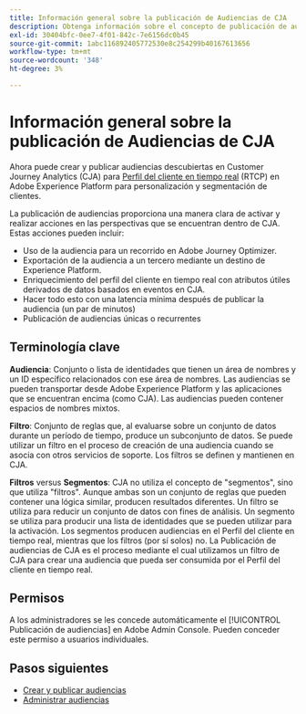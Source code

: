 ```yaml
---
title: Información general sobre la publicación de Audiencias de CJA
description: Obtenga información sobre el concepto de publicación de audiencias en Customer Journey Analytics
exl-id: 30404bfc-0ee7-4f01-842c-7e6156dc0b45
source-git-commit: 1abc116892405772530e8c254299b40167613656
workflow-type: tm+mt
source-wordcount: '348'
ht-degree: 3%

---
```


# Información general sobre la publicación de Audiencias de CJA

Ahora puede crear y publicar audiencias descubiertas en Customer Journey Analytics (CJA) para [Perfil del cliente en tiempo real](https://experienceleague.adobe.com/docs/experience-platform/profile/home.html?lang=es) (RTCP) en Adobe Experience Platform para personalización y segmentación de clientes.

La publicación de audiencias proporciona una manera clara de activar y realizar acciones en las perspectivas que se encuentran dentro de CJA. Estas acciones pueden incluir:

* Uso de la audiencia para un recorrido en Adobe Journey Optimizer.
* Exportación de la audiencia a un tercero mediante un destino de Experience Platform.
* Enriquecimiento del perfil del cliente en tiempo real con atributos útiles derivados de datos basados en eventos en CJA.
* Hacer todo esto con una latencia mínima después de publicar la audiencia (un par de minutos)
* Publicación de audiencias únicas o recurrentes

## Terminología clave

**Audiencia**: Conjunto o lista de identidades que tienen un área de nombres y un ID específico relacionados con ese área de nombres. Las audiencias se pueden transportar desde Adobe Experience Platform y las aplicaciones que se encuentran encima (como CJA). Las audiencias pueden contener espacios de nombres mixtos.

**Filtro**: Conjunto de reglas que, al evaluarse sobre un conjunto de datos durante un período de tiempo, produce un subconjunto de datos. Se puede utilizar un filtro en el proceso de creación de una audiencia cuando se asocia con otros servicios de soporte. Los filtros se definen y mantienen en CJA.

**Filtros** versus **Segmentos**: CJA no utiliza el concepto de &quot;segmentos&quot;, sino que utiliza &quot;filtros&quot;. Aunque ambas son un conjunto de reglas que pueden contener una lógica similar, producen resultados diferentes. Un filtro se utiliza para reducir un conjunto de datos con fines de análisis. Un segmento se utiliza para producir una lista de identidades que se pueden utilizar para la activación. Los segmentos producen audiencias en el Perfil del cliente en tiempo real, mientras que los filtros (por sí solos) no. La Publicación de audiencias de CJA es el proceso mediante el cual utilizamos un filtro de CJA para crear una audiencia que pueda ser consumida por el Perfil del cliente en tiempo real.

## Permisos

A los administradores se les concede automáticamente el [!UICONTROL Publicación de audiencias] en Adobe Admin Console. Pueden conceder este permiso a usuarios individuales.

## Pasos siguientes

* [Crear y publicar audiencias](/help/components/audiences/publish.md)
* [Administrar audiencias](/help/components/audiences/manage.md)
